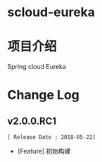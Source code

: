 # scloud-eureka

# 项目介绍

Spring cloud Eureka 



# Change Log

## v2.0.0.RC1
    [ Release Date : 2018-05-22] 
- [Feature] 初始构建